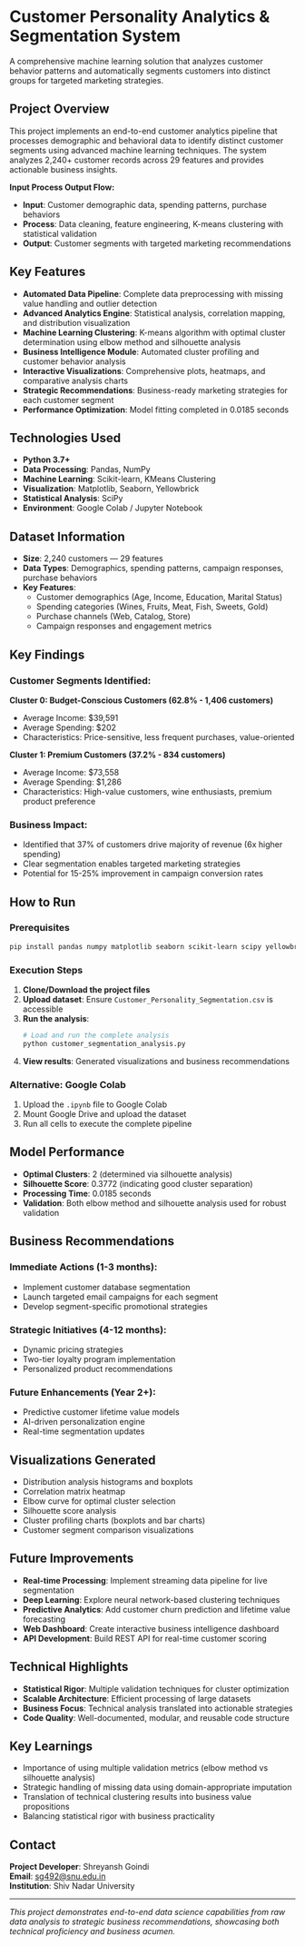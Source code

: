 # Customer Personality Analytics & Segmentation System

A comprehensive machine learning solution that analyzes customer behavior patterns and automatically segments customers into distinct groups for targeted marketing strategies.

## Project Overview

This project implements an end-to-end customer analytics pipeline that processes demographic and behavioral data to identify distinct customer segments using advanced machine learning techniques. The system analyzes 2,240+ customer records across 29 features and provides actionable business insights.

**Input Process Output Flow:**
- **Input**: Customer demographic data, spending patterns, purchase behaviors
- **Process**: Data cleaning, feature engineering, K-means clustering with statistical validation
- **Output**: Customer segments with targeted marketing recommendations

## Key Features

- **Automated Data Pipeline**: Complete data preprocessing with missing value handling and outlier detection
- **Advanced Analytics Engine**: Statistical analysis, correlation mapping, and distribution visualization
- **Machine Learning Clustering**: K-means algorithm with optimal cluster determination using elbow method and silhouette analysis
- **Business Intelligence Module**: Automated cluster profiling and customer behavior analysis
- **Interactive Visualizations**: Comprehensive plots, heatmaps, and comparative analysis charts
- **Strategic Recommendations**: Business-ready marketing strategies for each customer segment
- **Performance Optimization**: Model fitting completed in 0.0185 seconds

## Technologies Used

- **Python 3.7+**
- **Data Processing**: Pandas, NumPy
- **Machine Learning**: Scikit-learn, KMeans Clustering
- **Visualization**: Matplotlib, Seaborn, Yellowbrick
- **Statistical Analysis**: SciPy
- **Environment**: Google Colab / Jupyter Notebook

## Dataset Information

- **Size**: 2,240 customers — 29 features
- **Data Types**: Demographics, spending patterns, campaign responses, purchase behaviors
- **Key Features**: 
  - Customer demographics (Age, Income, Education, Marital Status)
  - Spending categories (Wines, Fruits, Meat, Fish, Sweets, Gold)
  - Purchase channels (Web, Catalog, Store)
  - Campaign responses and engagement metrics

## Key Findings

### Customer Segments Identified:

**Cluster 0: Budget-Conscious Customers (62.8% - 1,406 customers)**
- Average Income: $39,591
- Average Spending: $202
- Characteristics: Price-sensitive, less frequent purchases, value-oriented

**Cluster 1: Premium Customers (37.2% - 834 customers)**
- Average Income: $73,558  
- Average Spending: $1,286
- Characteristics: High-value customers, wine enthusiasts, premium product preference

### Business Impact:
- Identified that 37% of customers drive majority of revenue (6x higher spending)
- Clear segmentation enables targeted marketing strategies
- Potential for 15-25% improvement in campaign conversion rates

## How to Run

### Prerequisites
```bash
pip install pandas numpy matplotlib seaborn scikit-learn scipy yellowbrick
```

### Execution Steps

1. **Clone/Download the project files**
2. **Upload dataset**: Ensure `Customer_Personality_Segmentation.csv` is accessible
3. **Run the analysis**:
   ```python
   # Load and run the complete analysis
   python customer_segmentation_analysis.py
   ```
4. **View results**: Generated visualizations and business recommendations

### Alternative: Google Colab
1. Upload the `.ipynb` file to Google Colab
2. Mount Google Drive and upload the dataset
3. Run all cells to execute the complete pipeline

## Model Performance

- **Optimal Clusters**: 2 (determined via silhouette analysis)
- **Silhouette Score**: 0.3772 (indicating good cluster separation)
- **Processing Time**: 0.0185 seconds
- **Validation**: Both elbow method and silhouette analysis used for robust validation

## Business Recommendations

### Immediate Actions (1-3 months):
- Implement customer database segmentation
- Launch targeted email campaigns for each segment
- Develop segment-specific promotional strategies

### Strategic Initiatives (4-12 months):
- Dynamic pricing strategies
- Two-tier loyalty program implementation
- Personalized product recommendations

### Future Enhancements (Year 2+):
- Predictive customer lifetime value models
- AI-driven personalization engine
- Real-time segmentation updates

## Visualizations Generated

- Distribution analysis histograms and boxplots
- Correlation matrix heatmap
- Elbow curve for optimal cluster selection
- Silhouette score analysis
- Cluster profiling charts (boxplots and bar charts)
- Customer segment comparison visualizations

## Future Improvements

- **Real-time Processing**: Implement streaming data pipeline for live segmentation
- **Deep Learning**: Explore neural network-based clustering techniques
- **Predictive Analytics**: Add customer churn prediction and lifetime value forecasting
- **Web Dashboard**: Create interactive business intelligence dashboard
- **API Development**: Build REST API for real-time customer scoring

## Technical Highlights

- **Statistical Rigor**: Multiple validation techniques for cluster optimization
- **Scalable Architecture**: Efficient processing of large datasets
- **Business Focus**: Technical analysis translated into actionable strategies
- **Code Quality**: Well-documented, modular, and reusable code structure

## Key Learnings

- Importance of using multiple validation metrics (elbow method vs silhouette analysis)
- Strategic handling of missing data using domain-appropriate imputation
- Translation of technical clustering results into business value propositions
- Balancing statistical rigor with business practicality

## Contact

**Project Developer**: Shreyansh Goindi  
**Email**: sg492@snu.edu.in  
**Institution**: Shiv Nadar University

---

*This project demonstrates end-to-end data science capabilities from raw data analysis to strategic business recommendations, showcasing both technical proficiency and business acumen.*
